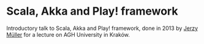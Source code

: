 Scala, Akka and Play! framework
===============================

Introductory talk to Scala, Akka and Play! framework, done in 2013 by [Jerzy Müller](http://github.com/Kwestor) for a lecture on AGH University in Kraków.
